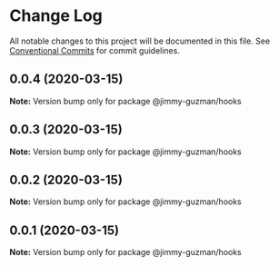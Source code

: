 # Change Log

All notable changes to this project will be documented in this file.
See [Conventional Commits](https://conventionalcommits.org) for commit guidelines.

## 0.0.4 (2020-03-15)

**Note:** Version bump only for package @jimmy-guzman/hooks





## 0.0.3 (2020-03-15)

**Note:** Version bump only for package @jimmy-guzman/hooks





## 0.0.2 (2020-03-15)

**Note:** Version bump only for package @jimmy-guzman/hooks





## 0.0.1 (2020-03-15)

**Note:** Version bump only for package @jimmy-guzman/hooks
